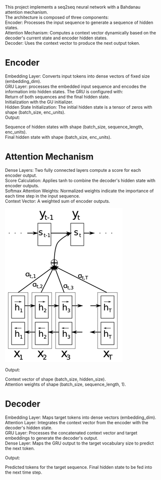 This project implements a seq2seq neural network with a Bahdanau attention mechanism.  
The architecture is composed of three components:  
Encoder: Processes the input sequence to generate a sequence of hidden states.  
Attention Mechanism: Computes a context vector dynamically based on the decoder's current state and encoder hidden states.  
Decoder: Uses the context vector to produce the next output token.  



# Encoder  
Embedding Layer: Converts input tokens into dense vectors of fixed size (embedding_dim).  
GRU Layer: processes the embedded input sequence and encodes the information into hidden states. The GRU is configured with:  
Return of both sequences and the final hidden state.  
Initialization with the GU initializer.  
Hidden State Initialization: The initial hidden state is a tensor of zeros with shape (batch_size, enc_units).  
Output:  

Sequence of hidden states with shape (batch_size, sequence_length, enc_units).  
Final hidden state with shape (batch_size, enc_units).  

# Attention Mechanism  

Dense Layers: Two fully connected layers compute a score for each encoder output.  
Score Calculation: Applies tanh to combine the decoder's hidden state with encoder outputs.  
Softmax Attention Weights: Normalized weights indicate the importance of each time step in the input sequence.  
Context Vector: A weighted sum of encoder outputs.  
  
![BA](rm/bahdanau_1.png)

Output:  

Context vector of shape (batch_size, hidden_size).  
Attention weights of shape (batch_size, sequence_length, 1).  

# Decoder  
Embedding Layer: Maps target tokens into dense vectors (embedding_dim).  
Attention Layer: Integrates the context vector from the encoder with the decoder's hidden state.  
GRU Layer: Processes the concatenated context vector and target embeddings to generate the decoder's output.  
Dense Layer: Maps the GRU output to the target vocabulary size to predict the next token.
  
Output:

Predicted tokens for the target sequence.
Final hidden state to be fed into the next time step.

